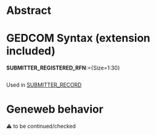 ﻿# Abstract

# GEDCOM Syntax (extension included)

**SUBMITTER_REGISTERED_RFN**:={Size=1:30}
<pre>
</pre>
Used in <a href=Ged.SUBMITTER_RECORD.md>SUBMITTER_RECORD</a><br />

# Geneweb behavior


:warning: to be continued/checked


